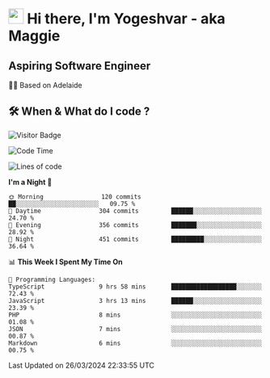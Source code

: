 <h1><img src="https://emojis.slackmojis.com/emojis/images/1531849430/4246/blob-sunglasses.gif?1531849430" width="30"/> Hi there, I'm Yogeshvar - aka Maggie</h1>

## Aspiring Software Engineer
🏂🏻  Based on Adelaide 

## 🛠 When & What do I code ?  

![Visitor Badge](https://visitor-badge.feriirawann.repl.co?username=yogeshvar&repo=yogeshvar&label=Visitors&style=plastic&color=%23457BFF&contentType=svg)

<!--START_SECTION:waka-->
![Code Time](http://img.shields.io/badge/Code%20Time-2%2C778%20hrs%2014%20mins-blue)

![Lines of code](https://img.shields.io/badge/From%20Hello%20World%20I%27ve%20Written-4.1%20million%20lines%20of%20code-blue)

**I'm a Night 🦉** 

```text
🌞 Morning                120 commits         ██░░░░░░░░░░░░░░░░░░░░░░░   09.75 % 
🌆 Daytime                304 commits         ██████░░░░░░░░░░░░░░░░░░░   24.70 % 
🌃 Evening                356 commits         ███████░░░░░░░░░░░░░░░░░░   28.92 % 
🌙 Night                  451 commits         █████████░░░░░░░░░░░░░░░░   36.64 % 
```


📊 **This Week I Spent My Time On** 

```text
💬 Programming Languages: 
TypeScript               9 hrs 58 mins       ██████████████████░░░░░░░   72.43 % 
JavaScript               3 hrs 13 mins       ██████░░░░░░░░░░░░░░░░░░░   23.39 % 
PHP                      8 mins              ░░░░░░░░░░░░░░░░░░░░░░░░░   01.08 % 
JSON                     7 mins              ░░░░░░░░░░░░░░░░░░░░░░░░░   00.87 % 
Markdown                 6 mins              ░░░░░░░░░░░░░░░░░░░░░░░░░   00.75 % 
```


 Last Updated on 26/03/2024 22:33:55 UTC
<!--END_SECTION:waka-->
